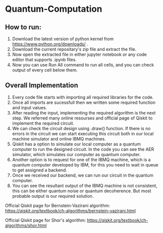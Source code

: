 # Quantum-Computation

## How to run:
1. Download the latest version of python kernel from https://www.python.org/downloads/ .
2. Download the current repositary's zip file and extract the file.
3. Now open the extracted file in either jupyter notebook or any code editor that supports .ipynb files.
4. Now you can use Run All command to run all cells, and you can check output of every cell below them.

## Overall Implementation 
1. Every code file starts with importing all required libraries for the code.
2. Once all imports are sucessfull then we written some required function and input values.
3. After reading the input, implementing the required algorithm is the next step. We referred many online resourses and official page of Qiskit to implement the required circuit.
4. We can check the circuit design using .draw() function. If there is no errors in the circuit we can start executing this circuit both in our local machine simulator and online IBMQ machines.
5. Qiskit has a option to simulate our local computer as a quantum computer to run the designed circuit. In the code you can see the AER simulator, which simulates our computer as quantum computer.
6. Another option is to request for one of the IBMQ machine, which is a quantum computer developed by IBM, for this you need to wait in queue to get assigned a backend.
7. Once we received our backend, we can run our circuit in the quantum computer.
8. You can see the resultant output of the IBMQ machine is not consistent, this can be either quantum noise or quantum decoherence. But most probable output is our required solution.

Official Qiskit page for Bernstein-Vazirani algorithm: https://qiskit.org/textbook/ch-algorithms/bernstein-vazirani.html

Official Qiskit page for Shor's algorithm: https://qiskit.org/textbook/ch-algorithms/shor.html
